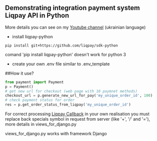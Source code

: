 ## Demonstrating integration payment system Liqpay API in Python
More details you can see on my [Youtube channel](https://youtu.be/P6kZQHvHsPU) (ukrainian language) 
-   install liqpay-python
```
pip install git+https://github.com/liqpay/sdk-python
```
comand 'pip install liqpay-python' doesn't work for python 3 

-   create your own .env file similar to .env_template

##How it use?
```python
from payment import Payment
p = Payment()
# get new url for checkout (web page with 10 paymnet methods) 
checkout_url = p.generate_new_url_for_pay('my_unique_order_id', 100)
# check payment status for order
res = p.get_order_status_from_liqpay('my_unique_order_id')

```
For correct processing [Liqpay Callback](https://www.liqpay.ua/documentation/uk/api/callback) in your own realisation 
you must replace back specials symbol in request from 
server (like '+', '/' and '='), more details in views_for_django.py

views_for_django.py works with framework Django
